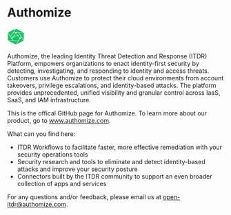 # Authomize
<img src="https://github.com/authomize/Authomize-ITDR/blob/main/authomize.png" width="40" height="40" alt="Authomize">

Authomize, the leading Identity Threat Detection and Response (ITDR) Platform, empowers organizations to enact identity-first security by detecting, investigating, and responding to identity and access threats. Customers use Authomize to protect their cloud environments from account takeovers, privilege escalations, and identity-based attacks. The platform provides unprecedented, unified visibility and granular control across IaaS, SaaS, and IAM infrastructure.   



This is the offical GitHub page for Authomize. To learn more about our product, go to www.authomize.com.

What can you find here:

* ITDR Workflows to facilitate faster, more effective remediation with your security operations tools
* Security research and tools to eliminate and detect identity-based attacks and improve your security posture
* Connectors built by the ITDR community to support an even broader collection of apps and services

For any questions and/or feedback, please email us at open-itdr@authomize.com.
